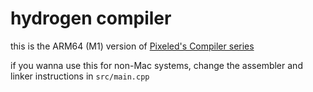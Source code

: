 # hydrogen compiler

this is the ARM64 (M1) version of [Pixeled's Compiler series](https://www.youtube.com/playlist?list=PLUDlas_Zy_qC7c5tCgTMYq2idyyT241qs)

if you wanna use this for non-Mac systems, change the assembler and linker instructions in `src/main.cpp`
